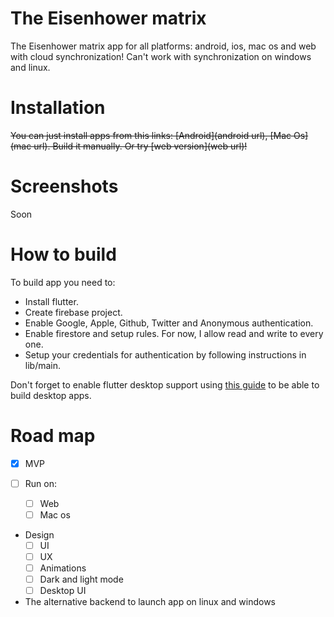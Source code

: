 # The Eisenhower matrix

The Eisenhower matrix app for all platforms: android, ios, mac os and web with cloud synchronization! Can't work with synchronization on windows and linux.

# Installation
~~You can just install apps from this links: [Android](android url), [Mac Os](mac url). Build it manually. Or try [web version](web url)!~~

# Screenshots
Soon

# How to build
To build app you need to:
 - Install flutter.
 - Create firebase project.
 - Enable Google, Apple, Github, Twitter and Anonymous authentication.
 - Enable firestore and setup rules. For now, I allow read and write to every one.
 - Setup your credentials for authentication by following instructions in lib/main. 
 
 Don't forget to enable flutter desktop support using [this guide](https://flutter.dev/desktop) to be able to build desktop apps.
 
# Road map
- [x] MVP

- [ ] Run on:
  - [ ] Web
  - [ ] Mac os

- Design
  - [ ] UI
  - [ ] UX
  - [ ] Animations
  - [ ] Dark and light mode
  - [ ] Desktop UI

- The alternative backend to launch app on linux and windows
